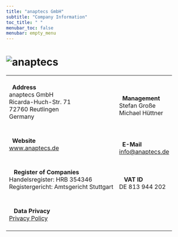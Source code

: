 ```yaml
---
title: "anaptecs GmbH"
subtitle: "Company Information"
toc_title: " "
menubar_toc: false
menubar: empty_menu
---
```


<style>
.content table td, .content table th {
  border: none;
}
.content table {
  width: 60%;
}
</style>

# ![anaptecs](../images/anaptecs_logo_128.png)

|                                                                                                                                                                       |                                                                                                         |
| --------------------------------------------------------------------------------------------------------------------------------------------------------------------- | ------------------------------------------------------------------------------------------------------- |
| <br><i class="fa-solid fa-location-dot fa-lg"></i>  **Address**<br>anaptecs GmbH<br>Ricarda-Huch-Str. 71<br>72760 Reutlingen<br>Germany<br><br>                       | <br><i class="fa-solid fa-user-astronaut fa-lg"></i>  **Management**<br>Stefan Große<br>Michael Hüttner |
| <br><i class="fa-solid fa-globe fa-lg"></i>  **Website**<br><a href="https://www.anaptecs.de" target="_blank">www.anaptecs.de</a><br><br>                             | <br><i class="fa-solid fa-at fa-lg"></i>  **E-Mail**<br>[info@anaptecs.de](mailto:info@anaptecs.de)     |
| <br><i class="fa-solid fa-building-columns fa-lg"></i>   **Register of Companies**<br/>Handelsregister: HRB 354346<br/>Registergericht: Amtsgericht Stuttgart<br><br> | <br><i class="fa-solid fa-money-check fa-lg"></i>   **VAT ID**<br/>DE 813 944 202                       |
| <br><i class="fa-solid fa-fingerprint fa-lg"></i>   **Data Privacy**<br>[Privacy Policy](../privacy)<br><br>                                                          |                                                                                                         |
